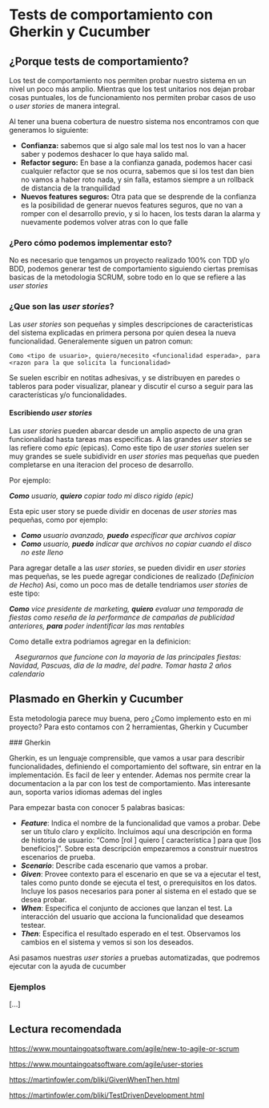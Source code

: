 # Tests de comportamiento con Gherkin y Cucumber

## ¿Porque tests de comportamiento?
Los test de comportamiento nos permiten probar nuestro sistema en un nivel un poco más amplio. Mientras que los test unitarios nos dejan probar cosas puntuales, los de funcionamiento nos permiten probar casos de uso o _user stories_ de manera integral.

Al tener una buena cobertura de nuestro sistema nos encontramos con que generamos lo siguiente:
* **Confianza:** sabemos que si algo sale mal los test nos lo van a hacer saber y podemos deshacer lo que haya salido mal.
* **Refactor seguro:** En base a la confianza ganada, podemos hacer casi cualquier refactor que se nos ocurra, sabemos que si los test dan bien no vamos a haber roto nada, y sin falla, estamos siempre a un rollback de distancia de la tranquilidad
* **Nuevos features seguros:** Otra pata que se desprende de la confianza es la posibilidad de generar nuevos features seguros, que no van a romper con el desarrollo previo, y si lo hacen, los tests daran la alarma y nuevamente podemos volver atras con lo que falle

### ¿Pero cómo podemos implementar esto?
No es necesario que tengamos un proyecto realizado 100% con TDD y/o BDD, podemos generar test de comportamiento siguiendo ciertas premisas basicas de la metodologia SCRUM, sobre todo en lo que se refiere a las _user stories_

### ¿Que son las _user stories_?
Las _user stories_ son pequeñas y simples descripciones de caracteristicas del sistema explicadas en primera persona por quien desea la nueva funcionalidad.
Generalemente siguen un patron comun:

```
Como <tipo de usuario>, quiero/necesito <funcionalidad esperada>, para <razon para la que solicita la funcionalidad>
```

Se suelen escribir en notitas adhesivas, y se distribuyen en paredes o tableros para poder visualizar, planear y discutir el curso a seguir para las características y/o funcionalidades.


#### Escribiendo _user stories_
Las _user stories_ pueden abarcar desde un amplio aspecto de una gran funcionalidad hasta tareas mas especificas.
A las grandes _user stories_ se las refiere como _epic_ (epicas). Como este tipo de _user stories_ suelen ser muy grandes se suele subidividr en _user stories_ mas pequeñas que pueden completarse en una iteracion del proceso de desarrollo.

Por ejemplo:

_**Como** usuario, **quiero** copiar todo mi disco rigido (epic)_


Esta epic user story se puede dividir en docenas de _user stories_ mas pequeñas, como por ejemplo:

* _**Como** usuario avanzado, **puedo** especificar que archivos copiar_
* _**Como** usuario, **puedo** indicar que archivos no copiar cuando el disco no este lleno_

Para agregar detalle a las _user stories_, se pueden dividir en _user stories_ mas pequeñas, se les puede agregar condiciones de realizado (_Definicion de Hecho_)
Asi, como un poco mas de detalle tendriamos _user stories_ de este tipo:

_**Como** vice presidente de marketing, **quiero** evaluar una temporada de fiestas como reseña de la performance de campañas de publicidad anteriores, **para** poder indentificar las mas rentables_

Como detalle extra podriamos agregar en la definicion:

&nbsp;&nbsp;&nbsp;_Asegurarnos que funcione con la mayoria de las principales fiestas: Navidad, Pascuas, dia de la madre, del padre.
Tomar hasta 2 años calendario_

## Plasmado en Gherkin y Cucumber
Esta metodologia parece muy buena, pero ¿Como implemento esto en mi proyecto?
Para esto contamos con 2 herramientas, Gherkin y Cucumber

### Gherkin

Gherkin, es un lenguaje comprensible, que vamos a usar para describir funcionalidades, definiendo el comportamiento del software, sin entrar en la implementación. Es facil de leer y entender. Ademas nos permite crear la documentacion a la par con los test de comportamiento. Mas interesante aun, soporta varios idiomas ademas del ingles

Para empezar basta con conocer 5 palabras basicas:

* _**Feature**_: Indica el nombre de la funcionalidad que vamos a probar. Debe ser un título claro y explícito. Incluímos aquí una descripción en forma de historia de usuario: “Como [rol ] quiero [ característica ] para que [los beneficios]”. Sobre esta descripción empezaremos a construir nuestros escenarios de prueba.
* _**Scenario**_: Describe cada escenario que vamos a probar.
* _**Given**_: Provee contexto para el escenario en que se va a ejecutar el test, tales como punto donde se ejecuta el test, o prerequisitos en los datos. Incluye los pasos necesarios para poner al sistema en el estado que se desea probar.
* _**When**_: Especifica el conjunto de acciones que lanzan el test. La interacción del usuario que acciona la funcionalidad que deseamos testear.
* _**Then**_: Especifica el resultado esperado en el test. Observamos los cambios en el sistema y vemos si son los deseados.

Asi pasamos nuestras _user stories_ a pruebas automatizadas, que podremos ejecutar con la ayuda de cucumber


### Ejemplos
[...]



## Lectura recomendada
https://www.mountaingoatsoftware.com/agile/new-to-agile-or-scrum

https://www.mountaingoatsoftware.com/agile/user-stories

https://martinfowler.com/bliki/GivenWhenThen.html

https://martinfowler.com/bliki/TestDrivenDevelopment.html
